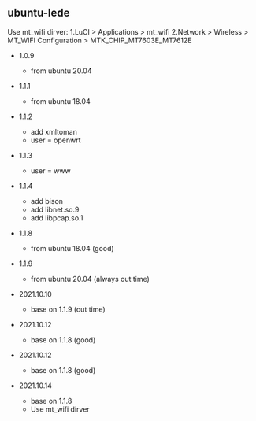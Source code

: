 ubuntu-lede
-------------------------------
Use mt_wifi dirver:
1.LuCI > Applications > mt_wifi
2.Network > Wireless > MT_WIFI Configuration > MTK_CHIP_MT7603E_MT7612E

- 1.0.9
  - from ubuntu 20.04

- 1.1.1
  - from ubuntu 18.04

- 1.1.2
  - add xmltoman
  - user = openwrt

- 1.1.3
  - user = www

- 1.1.4
  - add bison
  - add libnet.so.9
  - add libpcap.so.1

- 1.1.8
  - from ubuntu 18.04 (good)

- 1.1.9
  - from ubuntu 20.04 (always out time)
  
- 2021.10.10
  - base on 1.1.9 (out time)

- 2021.10.12
  - base on 1.1.8 (good)

- 2021.10.12
  - base on 1.1.8 (good)
  
- 2021.10.14
  - base on 1.1.8
  - Use mt_wifi dirver